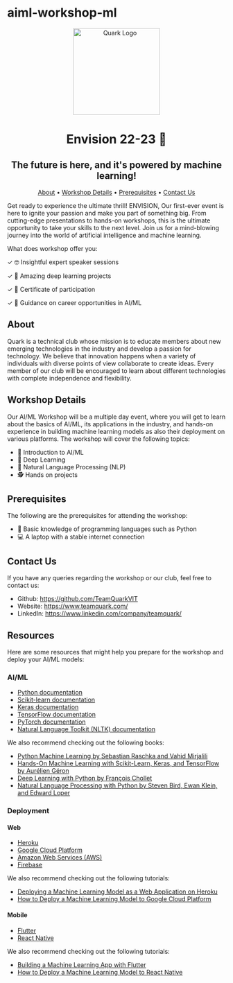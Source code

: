 # aiml-workshop-ml
<!-- Header -->
<p align="center">
  <img src="https://user-images.githubusercontent.com/90515944/226154930-9de9dfa4-d42f-4c80-965d-82e70afc22a4.PNG" alt="Quark Logo" width="200" height="200">
</p>

<h1 align="center">Envision 22-23 🚀</h1>
<h2 align="center">The future is here, and it's powered by machine learning!</h2>
<p align="center">
  <a href="#about">About</a> •
  <a href="#workshop-details">Workshop Details</a> •
<!--   <a href="#registration">Registration</a> • -->
  <a href="#prerequisites">Prerequisites</a> •
<!--   <a href="#schedule">Schedule</a> • -->
  <a href="#contact-us">Contact Us</a> 
</p>

Get ready to experience the ultimate thrill! ENVISION, Our first-ever event is here to ignite your passion and make you part of something big.
From cutting-edge presentations to hands-on workshops, this is the ultimate opportunity to take your skills to the next level. Join us for a mind-blowing journey into the world of artificial intelligence and machine learning.

What does workshop offer you:

✓ 🤓 Insightful expert speaker sessions

✓ 🤩 Amazing deep learning projects

✓ 📜 Certificate of participation

✓ 🧭 Guidance on career opportunities in AI/ML

<!-- About -->
## About

Quark is a technical club whose mission is to educate members about new emerging technologies in the industry and develop a passion for technology. We believe that innovation happens when a variety of individuals with diverse points of view collaborate to create ideas. Every member of our club will be encouraged to learn about different technologies with complete independence and flexibility.

<!-- Workshop Details -->
## Workshop Details 

Our AI/ML Workshop will be a multiple day event, where you will get to learn about the basics of AI/ML, its applications in the industry, and hands-on experience in building machine learning models as also their deployment on various platforms. The workshop will cover the following topics:

* 🤖 Introduction to AI/ML
* 🧠 Deep Learning
* 💬 Natural Language Processing (NLP)
* 🕵️ Hands on projects

<!-- Registration -->
<!-- ## Registration

Registrations for the workshop are now open! Click here to register. -->

<!-- Prerequisites -->
## Prerequisites

The following are the prerequisites for attending the workshop:

* 🐍 Basic knowledge of programming languages such as Python 
* 💻 A laptop with a stable internet connection

<!-- Schedule -->

<!-- Contact Us -->
## Contact Us

If you have any queries regarding the workshop or our club, feel free to contact us:

* Github: https://github.com/TeamQuarkVIT
* Website: https://www.teamquark.com/
* LinkedIn: https://www.linkedin.com/company/teamquark/

## Resources

Here are some resources that might help you prepare for the workshop and deploy your AI/ML models:

### AI/ML
- [Python documentation](https://docs.python.org/3/)
- [Scikit-learn documentation](https://scikit-learn.org/stable/documentation.html)
- [Keras documentation](https://keras.io/api/)
- [TensorFlow documentation](https://www.tensorflow.org/api_docs)
- [PyTorch documentation](https://pytorch.org/docs/stable/index.html)
- [Natural Language Toolkit (NLTK) documentation](https://www.nltk.org/)

We also recommend checking out the following books:
- [Python Machine Learning by Sebastian Raschka and Vahid Mirjalili](https://www.oreilly.com/library/view/python-machine-learning/9781787125933/)
- [Hands-On Machine Learning with Scikit-Learn, Keras, and TensorFlow by Aurélien Géron](https://www.oreilly.com/library/view/hands-on-machine-learning/9781492032632/)
- [Deep Learning with Python by François Chollet](https://www.manning.com/books/deep-learning-with-python)
- [Natural Language Processing with Python by Steven Bird, Ewan Klein, and Edward Loper](https://www.nltk.org/book/)

### Deployment
#### Web
- [Heroku](https://www.heroku.com/)
- [Google Cloud Platform](https://cloud.google.com/)
- [Amazon Web Services (AWS)](https://aws.amazon.com/)
- [Firebase](https://firebase.google.com/)

We also recommend checking out the following tutorials:
- [Deploying a Machine Learning Model as a Web Application on Heroku](https://blog.cambridgespark.com/deploying-a-machine-learning-model-to-the-web-725688b851c7)
- [How to Deploy a Machine Learning Model to Google Cloud Platform](https://towardsdatascience.com/how-to-deploy-a-machine-learning-model-to-google-cloud-platform-92d7a0ddab9d)

#### Mobile
- [Flutter](https://flutter.dev/)
- [React Native](https://reactnative.dev/)

We also recommend checking out the following tutorials:
- [Building a Machine Learning App with Flutter](https://heartbeat.fritz.ai/building-a-machine-learning-app-with-flutter-71699b43d954)
- [How to Deploy a Machine Learning Model to React Native](https://heartbeat.fritz.ai/how-to-deploy-a-machine-learning-model-to-react-native-647eebdb6e2c)

